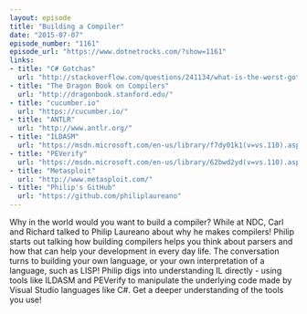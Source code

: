 ```yaml
---
layout: episode
title: "Building a Compiler"
date: "2015-07-07"
episode_number: "1161"
episode_url: "https://www.dotnetrocks.com/?show=1161"
links:
- title: "C# Gotchas"
  url: "http://stackoverflow.com/questions/241134/what-is-the-worst-gotcha-in-c-sharp-or-net"
- title: "The Dragon Book on Compilers"
  url: "http://dragonbook.stanford.edu/"
- title: "cucumber.io"
  url: "https://cucumber.io/"
- title: "ANTLR"
  url: "http://www.antlr.org/"
- title: "ILDASM"
  url: "https://msdn.microsoft.com/en-us/library/f7dy01k1(v=vs.110).aspx"
- title: "PEVerify"
  url: "https://msdn.microsoft.com/en-us/library/62bwd2yd(v=vs.110).aspx"
- title: "Metasploit"
  url: "http://www.metasploit.com/"
- title: "Philip's GitHub"
  url: "https://github.com/philiplaureano"
---
```


Why in the world would you want to build a compiler? While at NDC, Carl and Richard talked to Philip Laureano about why he makes compilers! Philip starts out talking how building compilers helps you think about parsers and how that can help your development in every day life. The conversation turns to building your own language, or your own interpretation of a language, such as LISP! Philip digs into understanding IL directly - using tools like ILDASM and PEVerify to manipulate the underlying code made by Visual Studio languages like C#. Get a deeper understanding of the tools you use!
